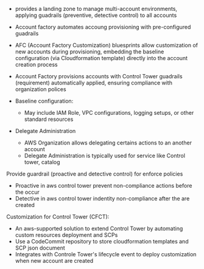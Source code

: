 - provides a landing zone to manage multi-account environments, applying guadrails (preventive, detective control) to all accounts
- Account factory automates accoung provisioning with pre-configured guadrails
- AFC (Account Factory Customization) bluesprints allow customization of new accounts during provisioning, embedding the baseline configuration (via Cloudformation template) directly into the account creation process
- Account Factory provisions accounts with Control Tower guadrails (requirement) automatically applied, ensuring compliance with organization polices

- Baseline configuration: 
    - May include IAM Role, VPC configurations, logging setups, or other standard resources

- Delegate Administration
    - AWS Organization allows delegating certains actions to an another account
    - Delegate Administration is typically used for service like Control tower, catalog


Provide guardrail (proactive and detective control) for enforce policies
- Proactive in aws control tower prevent non-compliance actions before the occur
- Detective in aws control tower indentity non-compliance after the are created



Customization for Control Tower (CFCT):
- An aws-supported solution to extend Control Tower by automating custom resources deployment and SCPs
- Use a CodeCommit repository to store cloudformation templates and SCP json document
- Integrates with Controle Tower's lifecycle event to deploy customization when new account are created